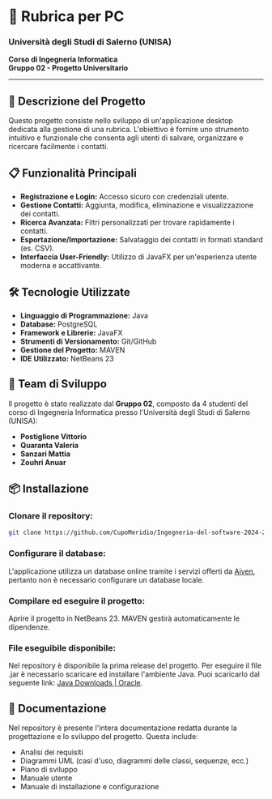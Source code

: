 # 📒 Rubrica per PC  
### Università degli Studi di Salerno (UNISA)  
**Corso di Ingegneria Informatica**  
**Gruppo 02 - Progetto Universitario**  

---

## 🚀 Descrizione del Progetto  
Questo progetto consiste nello sviluppo di un'applicazione desktop dedicata alla gestione di una rubrica. L'obiettivo è fornire uno strumento intuitivo e funzionale che consenta agli utenti di salvare, organizzare e ricercare facilmente i contatti.  

## 📋 Funzionalità Principali  
- **Registrazione e Login:** Accesso sicuro con credenziali utente.  
- **Gestione Contatti:** Aggiunta, modifica, eliminazione e visualizzazione dei contatti.  
- **Ricerca Avanzata:** Filtri personalizzati per trovare rapidamente i contatti.  
- **Esportazione/Importazione:** Salvataggio dei contatti in formati standard (es. CSV).  
- **Interfaccia User-Friendly:** Utilizzo di JavaFX per un'esperienza utente moderna e accattivante.  

## 🛠️ Tecnologie Utilizzate  
- **Linguaggio di Programmazione:** Java  
- **Database:** PostgreSQL  
- **Framework e Librerie:** JavaFX  
- **Strumenti di Versionamento:** Git/GitHub  
- **Gestione del Progetto:** MAVEN  
- **IDE Utilizzato:** NetBeans 23  

## 👥 Team di Sviluppo  
Il progetto è stato realizzato dal **Gruppo 02**, composto da 4 studenti del corso di Ingegneria Informatica presso l'Università degli Studi di Salerno (UNISA):  

- **Postiglione Vittorio**  
- **Quaranta Valeria**  
- **Sanzari Mattia**  
- **Zouhri Anuar**  

## 📦 Installazione  

### **Clonare il repository:**  
```bash  
git clone https://github.com/CupoMeridio/Ingegneria-del-software-2024-2025.git  
```  

### **Configurare il database:**  
L'applicazione utilizza un database online tramite i servizi offerti da [Aiven](https://aiven.io), pertanto non è necessario configurare un database locale.  

### **Compilare ed eseguire il progetto:**  
Aprire il progetto in NetBeans 23. MAVEN gestirà automaticamente le dipendenze.  

### **File eseguibile disponibile:**  
Nel repository è disponibile la prima release del progetto. Per eseguire il file .jar è necessario scaricare ed installare l'ambiente Java. Puoi scaricarlo dal seguente link: [Java Downloads | Oracle](https://www.oracle.com/java/technologies/javase-downloads.html).  

## 📄 Documentazione
Nel repository è presente l'intera documentazione redatta durante la progettazione e lo sviluppo del progetto. Questa include:

- Analisi dei requisiti
- Diagrammi UML (casi d'uso, diagrammi delle classi, sequenze, ecc.)
- Piano di sviluppo
- Manuale utente
- Manuale di installazione e configurazione
